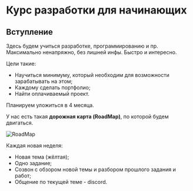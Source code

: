 # Курс разработки для начинающих


Вступление
------------
Здесь будем учиться разработке, программированию и пр. Максимально ненапряжно, без лишней инфы. Быстро и интересно.

Цели такие: 
- Научиться минимуму, который необходим для возможности зарабатывать на этом;
- Каждому сделать портфолио;
- Найти оплачиваемый проект. 

Планируем уложиться в 4 месяца.

У нас есть такая **дорожная карта (RoadMap)**, по которой будем двигаться.

![RoadMap](https://github.com/dimitori/begginer_dev_course/blob/master/img/roadmaps/main_roadmap.png?raw=true)

Каждая новая неделя: 
- Новая тема (жёлтая);
- Одно задание;
- Созвон с обзором новой  темы и разбором прошлого задания и работ;
- Общение по  текущей теме - discord.

